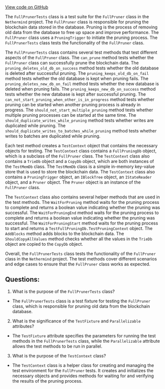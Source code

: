 [View code on GitHub](https://github.com/NethermindEth/nethermind/src/Nethermind/Nethermind.Blockchain.Test/FullPruning/FullPrunerTests.cs)

The `FullPrunerTests` class is a test suite for the `FullPruner` class in the `Nethermind` project. The `FullPruner` class is responsible for pruning the blockchain data stored in the database. Pruning is the process of removing old data from the database to free up space and improve performance. The `FullPruner` class uses a `PruningTrigger` to initiate the pruning process. The `FullPrunerTests` class tests the functionality of the `FullPruner` class.

The `FullPrunerTests` class contains several test methods that test different aspects of the `FullPruner` class. The `can_prune` method tests whether the `FullPruner` class can successfully prune the blockchain data. The `pruning_deletes_old_db_on_success` method tests whether the old database is deleted after successful pruning. The `pruning_keeps_old_db_on_fail` method tests whether the old database is kept when pruning fails. The `pruning_deletes_new_db_on_fail` method tests whether the new database is deleted when pruning fails. The `pruning_keeps_new_db_on_success` method tests whether the new database is kept after successful pruning. The `can_not_start_pruning_when_other_is_in_progress` method tests whether pruning can be started when another pruning process is already in progress. The `should_not_start_multiple_pruning` method tests whether multiple pruning processes can be started at the same time. The `should_duplicate_writes_while_pruning` method tests whether writes are duplicated while pruning. The `should_duplicate_writes_to_batches_while_pruning` method tests whether writes to batches are duplicated while pruning.

Each test method creates a `TestContext` object that contains the necessary objects for testing. The `TestContext` class contains a `FullPruningDb` object, which is a subclass of the `FullPruner` class. The `TestContext` class also contains a `TrieDb` object and a `CopyDb` object, which are both instances of the `TestMemDb` class. The `TestMemDb` class is a simple in-memory key-value store that is used to store the blockchain data. The `TestContext` class also contains a `PruningTrigger` object, an `IBlockTree` object, an `IStateReader` object, and a `Pruner` object. The `Pruner` object is an instance of the `FullPruner` class.

The `TestContext` class also contains several helper methods that are used in the test methods. The `WaitForPruning` method waits for the pruning process to complete and returns a boolean value indicating whether the pruning was successful. The `WaitForPruningEnd` method waits for the pruning process to complete and returns a boolean value indicating whether the pruning was successful. The `WaitForPruningStart` method waits for the pruning process to start and returns a `TestFullPruningDb.TestPruningContext` object. The `AddBlocks` method adds blocks to the blockchain data. The `ShouldCopyAllValues` method checks whether all the values in the `TrieDb` object are copied to the `CopyDb` object.

Overall, the `FullPrunerTests` class tests the functionality of the `FullPruner` class in the `Nethermind` project. The test methods cover different scenarios and edge cases to ensure that the `FullPruner` class works as expected.
## Questions: 
 1. What is the purpose of the `FullPrunerTests` class?
- The `FullPrunerTests` class is a test fixture for testing the `FullPruner` class, which is responsible for pruning old data from the blockchain database.

2. What is the significance of the `TestFixture` and `Parallelizable` attributes?
- The `TestFixture` attribute specifies the parameters for running the test methods in the `FullPrunerTests` class, while the `Parallelizable` attribute allows the test methods to be run in parallel.

3. What is the purpose of the `TestContext` class?
- The `TestContext` class is a helper class for creating and managing the test environment for the `FullPruner` tests. It creates and initializes the necessary objects and provides methods for waiting for and verifying the results of the pruning process.